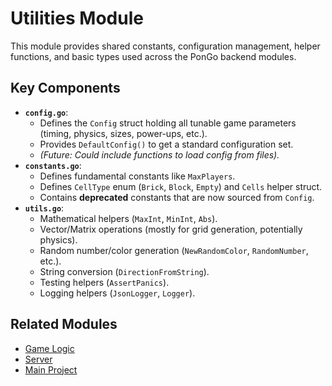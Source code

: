 
# Utilities Module

This module provides shared constants, configuration management, helper functions, and basic types used across the PonGo backend modules.

## Key Components

*   **`config.go`**:
    *   Defines the `Config` struct holding all tunable game parameters (timing, physics, sizes, power-ups, etc.).
    *   Provides `DefaultConfig()` to get a standard configuration set.
    *   *(Future: Could include functions to load config from files).*
*   **`constants.go`**:
    *   Defines fundamental constants like `MaxPlayers`.
    *   Defines `CellType` enum (`Brick`, `Block`, `Empty`) and `Cells` helper struct.
    *   Contains **deprecated** constants that are now sourced from `Config`.
*   **`utils.go`**:
    *   Mathematical helpers (`MaxInt`, `MinInt`, `Abs`).
    *   Vector/Matrix operations (mostly for grid generation, potentially physics).
    *   Random number/color generation (`NewRandomColor`, `RandomNumber`, etc.).
    *   String conversion (`DirectionFromString`).
    *   Testing helpers (`AssertPanics`).
    *   Logging helpers (`JsonLogger`, `Logger`).

## Related Modules

*   [Game Logic](../game/README.md)
*   [Server](../server/README.md)
*   [Main Project](../README.md)